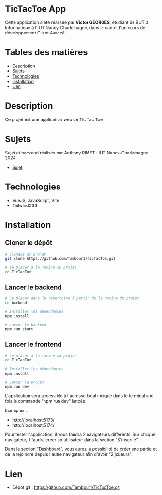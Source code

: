 # TicTacToe App
Cette application a été réalisée par **Victor GEORGES**, étudiant de BUT 3 Informatique à l'IUT Nancy-Charlemagne, dans le cadre d'un cours de développement Client Avancé.

# Tables des matières
- [Description](#description)
- [Sujets](#sujets)
- [Technologies](#technologies)
- [Installation](#installation)
- [Lien](#lien)

# Description
Ce projet est une application web de Tic Tac Toe.

# Sujets
Sujet et backend réalisés par Anthony RIMET : IUT Nancy-Charlemagne 2024
- [Sujet](./docs/sujet.pdf)

# Technologies
- VueJS, JavaScript, Vite
- TailwindCSS

# Installation
## Cloner le dépôt
```bash
# clonage du projet
git clone https://github.com/Tambour1/TicTacToe.git

# se placer à la racine du projet
cd TicTacToe
```
## Lancer le backend
```bash
# Se placer dans la répertoire à partir de la racine du projet
cd backend

# Installer les dépendances
npm install

# Lancer le backend
npm run start
```
## Lancer le frontend
```bash
# se placer à la racine du projet
cd TicTacToe

# Installer les dépendances
npm install

# Lancer le projet
npm run dev
```
L'application sera accessible à l'adresse local indiqué dans le terminal une fois la commande "npm run dev" lancée.

Exemples : 
- http://localhost:5173/
- http://localhost:5174/

Pour tester l'application, il vous faudra 2 navigateurs différents. Sur chaque navigateur, il faudra créer un utilisateur dans la section "S'inscrire".

Dans la section "Dashboard", vous aurez la possibilité de créer une partie et de la rejoindre depuis l'autre navigateur afin d'avoir "2 joueurs".

# Lien
- Dépot git : https://github.com/Tambour1/TicTacToe.git

